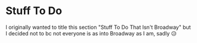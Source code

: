 # Stuff To Do

I originally wanted to title this section "Stuff To Do That Isn't Broadway" but I decided not to bc not 
everyone is as into Broadway as I am, sadly 😥
